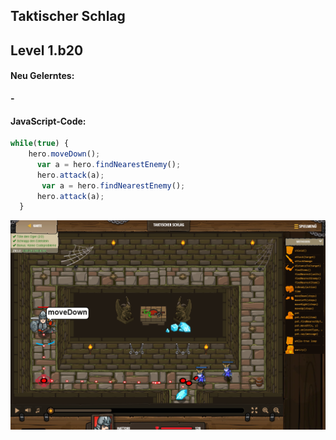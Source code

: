 ## **Taktischer Schlag**
## Level 1.b20

#### Neu Gelerntes:
<b>-</b>

[comment]: <> (Was wurde gelernt und wie funktioniert die Technik?)

#### JavaScript-Code:
```js
while(true) {
    hero.moveDown();
      var a = hero.findNearestEnemy();
      hero.attack(a);
       var a = hero.findNearestEnemy();
      hero.attack(a);
  }
```
![image](lvl1_b20.png)